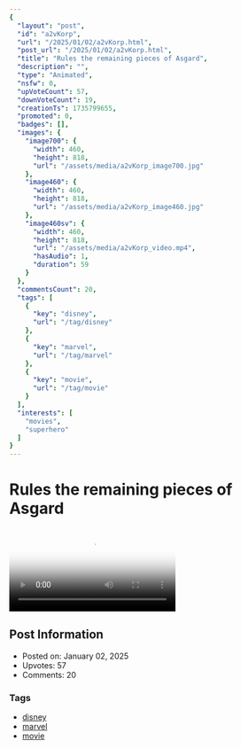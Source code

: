 ```yaml
---
{
  "layout": "post",
  "id": "a2vKorp",
  "url": "/2025/01/02/a2vKorp.html",
  "post_url": "/2025/01/02/a2vKorp.html",
  "title": "Rules the remaining pieces of Asgard",
  "description": "",
  "type": "Animated",
  "nsfw": 0,
  "upVoteCount": 57,
  "downVoteCount": 19,
  "creationTs": 1735799655,
  "promoted": 0,
  "badges": [],
  "images": {
    "image700": {
      "width": 460,
      "height": 818,
      "url": "/assets/media/a2vKorp_image700.jpg"
    },
    "image460": {
      "width": 460,
      "height": 818,
      "url": "/assets/media/a2vKorp_image460.jpg"
    },
    "image460sv": {
      "width": 460,
      "height": 818,
      "url": "/assets/media/a2vKorp_video.mp4",
      "hasAudio": 1,
      "duration": 59
    }
  },
  "commentsCount": 20,
  "tags": [
    {
      "key": "disney",
      "url": "/tag/disney"
    },
    {
      "key": "marvel",
      "url": "/tag/marvel"
    },
    {
      "key": "movie",
      "url": "/tag/movie"
    }
  ],
  "interests": [
    "movies",
    "superhero"
  ]
}
---
```


# Rules the remaining pieces of Asgard

<video controls playsinline loop poster="/assets/media/a2vKorp_image460.jpg">
  <source src="/assets/media/a2vKorp_video.mp4" type="video/mp4">
  Your browser does not support the video tag.
</video>

## Post Information

- Posted on: January 02, 2025
- Upvotes: 57
- Comments: 20

### Tags

- [disney](/tag/disney)
- [marvel](/tag/marvel)
- [movie](/tag/movie)
